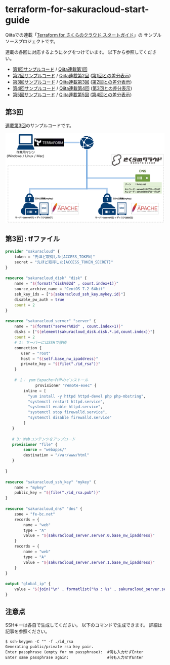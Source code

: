 # terraform-for-sakuracloud-start-guide

Qiitaでの連載「[Terraform for さくらのクラウド スタートガイド](http://qiita.com/yamamoto-febc/items/ae92cd258cf040957487)」の
サンプルソースプロジェクトです。

連載の各回に対応するようにタグをつけています。
以下から参照してください。

  - [第1回サンプルコード](https://github.com/yamamoto-febc/terraform-for-sakuracloud-start-guide/tree/no1) / [Qiita連載第1回](http://qiita.com/yamamoto-febc/items/ae92cd258cf040957487)
  - [第2回サンプルコード](https://github.com/yamamoto-febc/terraform-for-sakuracloud-start-guide/tree/no2) / [Qiita連載第2回](http://qiita.com/yamamoto-febc/items/2480b11c9e6a8b64f78d) ([第1回との差分表示](https://github.com/yamamoto-febc/terraform-for-sakuracloud-start-guide/compare/no1...no2))
  - [第3回サンプルコード](https://github.com/yamamoto-febc/terraform-for-sakuracloud-start-guide/tree/no3) / [Qiita連載第3回](http://qiita.com/yamamoto-febc/items/fe954e2d4a92b864cfef) ([第2回との差分表示](https://github.com/yamamoto-febc/terraform-for-sakuracloud-start-guide/compare/no2...no3))
  - [第4回サンプルコード](https://github.com/yamamoto-febc/terraform-for-sakuracloud-start-guide/tree/no4) / [Qiita連載第4回](http://qiita.com/yamamoto-febc/items/a9795cb909bd9b69f729) ([第3回との差分表示](https://github.com/yamamoto-febc/terraform-for-sakuracloud-start-guide/compare/no3...no4))
  - [第5回サンプルコード](https://github.com/yamamoto-febc/terraform-for-sakuracloud-start-guide/tree/no5) / [Qiita連載第5回](http://qiita.com/yamamoto-febc/items/4b774404e041fa05688a) ([第4回との差分表示](https://github.com/yamamoto-febc/terraform-for-sakuracloud-start-guide/compare/no4...no5))

## 第3回

[連載第3回](http://qiita.com/yamamoto-febc/items/fe954e2d4a92b864cfef)のサンプルコードです。

![servers03.png](images/servers03.png)

## 第3回 : tfファイル

```sakura.tf
provider "sakuracloud" {
    token = "先ほど取得した[ACCESS_TOKEN]"
    secret = "先ほど取得した[ACCESS_TOKEN_SECRET]"
}

resource "sakuracloud_disk" "disk" {
    name = "${format("disk%02d" , count.index+1)}"
    source_archive_name = "CentOS 7.2 64bit"
    ssh_key_ids = ["${sakuracloud_ssh_key.mykey.id}"]
    disable_pw_auth = true
    count = 2
}

resource "sakuracloud_server" "server" {
    name = "${format("server%02d" , count.index+1)}"
    disks = ["${element(sakuracloud_disk.disk.*.id,count.index)}"]
    count = 2
    # 1: サーバーにはSSHで接続
    connection {
       user = "root"
       host = "${self.base_nw_ipaddress}"
       private_key = "${file("./id_rsa")}"
    }

    # ２： yumでapache+PHPのインストール
　　　　　　　　provisioner "remote-exec" {
        inline = [
          "yum install -y httpd httpd-devel php php-mbstring",
          "systemctl restart httpd.service",
          "systemctl enable httpd.service",
          "systemctl stop firewalld.service",
          "systemctl disable firewalld.service"
        ]
   }

   # 3: Webコンテンツをアップロード
   provisioner "file" {
        source = "webapps/"
        destination = "/var/www/html"
   }

}

resource "sakuracloud_ssh_key" "mykey" {
    name = "mykey"
    public_key = "${file("./id_rsa.pub")}"
}

resource "sakuracloud_dns" "dns" {
    zone = "fe-bc.net"
    records = {
        name = "web"
        type = "A"
        value = "${sakuracloud_server.server.0.base_nw_ipaddress}"
    }
    records = {
        name = "web"
        type = "A"
        value = "${sakuracloud_server.server.1.base_nw_ipaddress}"
    }
}

output "global_ip" {
    value = "${join("\n" , formatlist("%s : %s" , sakuracloud_server.server.*.name , sakuracloud_server.server.*.base_nw_ipaddress))}"
}
```

## 注意点

SSHキーは各自で生成してください。
以下のコマンドで生成できます。
詳細は記事を参照ください。

```bash:SSHキー生成
$ ssh-keygen -C "" -f ./id_rsa
Generating public/private rsa key pair.
Enter passphrase (empty for no passphrase):  #何も入力せずEnter
Enter same passphrase again:                 #何も入力せずEnter
```